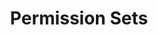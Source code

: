 ---
title: Permission Sets
excerpt: ''
deprecated: false
hidden: true
metadata:
  title: ''
  description: ''
  robots: index
next:
  description: ''
---